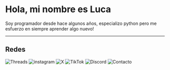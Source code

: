 # Hola, mi nombre es Luca


Soy programador desde hace algunos años, especializo python pero me esfuerzo en siempre aprender algo nuevo!

---
## Redes
![Threads](https://img.shields.io/badge/Threads-Sigueme-black?style=flat&logo=Threads&logoColor=black&labelColor=white&link=https%3A%2F%2Fwww.threads.net%2F%40luca_.apt)
![instagram]([https://img.shields.io/badge/Instagram-Sigueme-%23b901ee?style=flat&logo=Instagram&logoColor=black&labelColor=%23ff9d00&link=https%3A%2F%2Fwww.instagram.com%2Fluca_.apt%2F](https://camo.githubusercontent.com/df3a9fa5e40a6347649abcb54fa1ff810886d705d0cf08a39710ecadc33a2af0/68747470733a2f2f696d672e736869656c64732e696f2f62616467652f496e7374616772616d2d53696775656d652d2532336239303165653f7374796c653d666c6174266c6f676f3d496e7374616772616d266c6f676f436f6c6f723d626c61636b266c6162656c436f6c6f723d253233666639643030266c696e6b3d68747470732533412532462532467777772e696e7374616772616d2e636f6d2532466c7563615f2e617074253246)) 
![X](https://img.shields.io/badge/%20-Sigueme-black?style=flat&logo=X&logoColor=black&labelColor=white&link=https%3A%2F%2Ftwitter.com%2FKalt47045)
![TikTok](https://img.shields.io/badge/TikTok-kirpch-%23fe2c55?style=flat&logo=TikTok&logoColor=black&labelColor=%2325f4ee&link=https%3A%2F%2Fwww.tiktok.com%2F%40kalt.hack)
![Discord](https://img.shields.io/badge/Discord-kirpch-%235662f6?style=flat&logo=Discord&logoColor=%235662f6&labelColor=white)
![Contacto](https://img.shields.io/badge/Contacto-lnx.kalthack%40hotmail.com-white?style=flat&logo=gmail&logoColor=blue&labelColor=%23dc4b3f)
